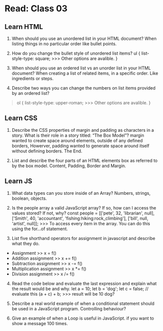 # Read: Class 03

## Learn HTML

1. When should you use an unordered list in your HTML document?
When listing things in no particular order like bullet points.

2. How do you change the bullet style of unordered list items?
ul {
    list-style-type: square; >>> Other options are avalible.
}

3. When should you use an ordered list vs an unorder list in your HTML document?
When creating a list of related items, in a specific order. Like ingredients or steps.

4. Describe two ways you can change the numbers on list items provided by an ordered list?

> ol {
    list-style-type: upper-roman; >>> Other options are avalible.
}

## Learn CSS

1. Describe the CSS properties of margin and padding as characters in a story. What is their role in a story titled: “The Box Model”?
margin wanted to create space around elements, outside of any defined borders, Howerver, padding wanted to generate space around itself without defining borders. The End.

2. List and describe the four parts of an HTML elements box as referred to by the box model.
Content, Padding, Border and Margin.

## Learn JS

1. What data types can you store inside of an Array?
Numbers, strings, boolean, objects.

2. Is the people array a valid JavaScript array? If so, how can I access the values stored? If not, why?
const people = [['pete', 32, 'librarian', null], ['Smith', 40, 'accountant', 'fishing:hiking:rock_climbing'], ['bill', null, 'artist', null]]; >>>  To access every item in the array. You can do this using the for...of statement.

3. List five shorthand operators for assignment in javascript and describe what they do.

- Assignment >> x = f()
- Addition assignment >> x += f()
- Subtraction assignment >> x -= f()
- Multiplication assignment >> x *= f()
- Division assignment >> x /= f()

4. Read the code below and evaluate the last expression and explain what the result would be and why.
let a = 10;
let b = 'dog';
let c = false;
// evaluate this
(a + c) + b; >>> result will be 10 dog?

5. Describe a real world example of when a conditional statement should be used in a JavaScript program.
Controlling behaviour?

6. Give an example of when a Loop is useful in JavaScript.
if you want to show a message 100 times.
